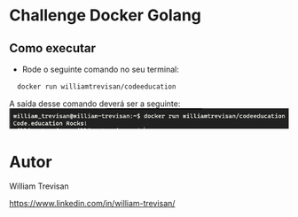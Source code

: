 # Challenge Docker Golang

## Como executar

- Rode o seguinte comando no seu terminal: 
```bash
  docker run williamtrevisan/codeeducation
```

A saída desse comando deverá ser a seguinte:
![Code.education Rocks!](https://github.com/williamtrevisan/assets/blob/master/challenge-docker-go/CodeEducation.png)

# Autor

William Trevisan

https://www.linkedin.com/in/william-trevisan/
